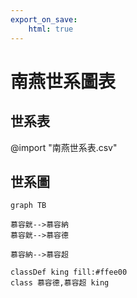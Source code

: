```yaml
---
export_on_save:
    html: true
---
```


# 南燕世系圖表

## 世系表

@import "南燕世系表.csv"

## 世系圖

```mermaid
graph TB

慕容皝-->慕容納
慕容皝-->慕容德

慕容納-->慕容超

classDef king fill:#ffee00
class 慕容德,慕容超 king
```